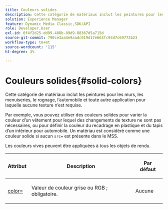 ```yaml
---
title: Couleurs solides
description: Cette catégorie de matériaux inclut les peintures pour les murs, les menuiseries, le rognage, l’automobile et toute autre application pour laquelle aucune texture n’est requise.
solution: Experience Manager
feature: Dynamic Media Classic,SDK/API
role: Developer,User
exl-id: 0f4f2d25-dd99-488b-89d9-88367d5a715d
source-git-commit: 790ce3aa4e9aadc019d17e663fc93d7c69772b23
workflow-type: tm+mt
source-wordcount: '115'
ht-degree: 3%

---
```


# Couleurs solides{#solid-colors}

Cette catégorie de matériaux inclut les peintures pour les murs, les menuiseries, le rognage, l’automobile et toute autre application pour laquelle aucune texture n’est requise.

Par exemple, vous pouvez utiliser des couleurs solides pour varier la couleur d’un vêtement pour lequel des changements de texture ne sont pas nécessaires, ou pour définir la couleur du recadrage en plastique et du tapis d’un intérieur pour automobile. Un matériau est considéré comme une couleur solide si aucun `src=` est présente dans le MSS.

Les couleurs vives peuvent être appliquées à tous les objets de rendu.

<table id="table_9245240311A44659A74C7A5EDD7D1503"> 
 <thead> 
  <tr> 
   <th colname="col1" class="entry"> <p>Attribut </p> </th> 
   <th colname="col2" class="entry"> <p>Description </p> </th> 
   <th colname="col3" class="entry"> <p>Par défaut </p> </th> 
  </tr> 
 </thead>
 <tbody> 
  <tr> 
   <td colname="col1"> <p> <a href="../../../../../../ir-api/http-protocol/image-rendering-api-ref/c-ir-http-protocol-ref/c-ir-http-protocol-command-reference/r-ir-http-color.md#reference-ea3cba9edfe94dbab86d8f123a9ed0aa" type="reference" format="dita" scope="local"> <span class="codeph"> color= </span> </a> </p> </td> 
   <td colname="col2"> <p> Valeur de couleur grise ou RGB ; obligatoire. </p> </td> 
   <td colname="col3"> <p>Aucune </p> </td> 
  </tr> 
 </tbody> 
</table>
